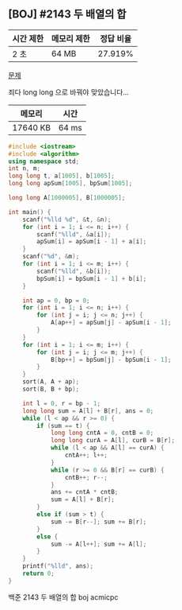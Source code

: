 ## [BOJ] #2143 두 배열의 합

| 시간 제한 | 메모리 제한 | 정답 비율 |
| --------- | ----------- | --------- |
| 2 초      | 64 MB       | 27.919%   |

[문제](https://www.acmicpc.net/problem/2143)



죄다 long long 으로 바꿔야 맞았습니다...

| 메모리   | 시간  |
| -------- | ----- |
| 17640 KB | 64 ms |

```c++
#include <iostream>
#include <algorithm>
using namespace std;
int n, m;
long long t, a[1005], b[1005];
long long apSum[1005], bpSum[1005];

long long A[1000005], B[1000005];

int main() {
	scanf("%lld %d", &t, &n);
	for (int i = 1; i <= n; i++) {
		scanf("%lld", &a[i]);
		apSum[i] = apSum[i - 1] + a[i];
	}
	scanf("%d", &m);
	for (int i = 1; i <= m; i++) {
		scanf("%lld", &b[i]);
		bpSum[i] = bpSum[i - 1] + b[i];
	}

	int ap = 0, bp = 0;
	for (int i = 1; i <= n; i++) {
		for (int j = i; j <= n; j++) {
			A[ap++] = apSum[j] - apSum[i - 1];
		}
	}
	for (int i = 1; i <= m; i++) {
		for (int j = i; j <= m; j++) {
			B[bp++] = bpSum[j] - bpSum[i - 1];
		}
	}
	sort(A, A + ap);
	sort(B, B + bp);

	int l = 0, r = bp - 1;
	long long sum = A[l] + B[r], ans = 0;
	while (l < ap && r >= 0) {
		if (sum == t) {
			long long cntA = 0, cntB = 0;
			long long curA = A[l], curB = B[r];
			while (l < ap && A[l] == curA) {
				cntA++; l++;
			}
			while (r >= 0 && B[r] == curB) {
				cntB++; r--;
			}
			ans += cntA * cntB;
			sum = A[l] + B[r];
		}
		else if (sum > t) {
			sum -= B[r--]; sum += B[r];
		}
		else {
			sum -= A[l++]; sum += A[l];
		}
	}
	printf("%lld", ans);
	return 0;
}
```





백준 2143 두 배열의 합 boj acmicpc

